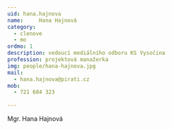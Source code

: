 ```yaml
---
uid: hana.hajnova
name:     Hana Hajnová
category:
  - clenove
  - mo
ordmo: 1
description: vedoucí mediálního odboru KS Vysočina
profession: projektová manažerka
img: people/hana-hajnova.jpg
mail:
  - hana.hajnova@pirati.cz
mob:
  - 721 684 323
  
---
```


Mgr. Hana Hajnová
